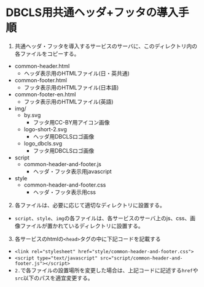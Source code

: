 # DBCLS用共通ヘッダ+フッタの導入手順

1. 共通ヘッダ・フッタを導入するサービスのサーバに、このディレクトリ内の各ファイルをコピーする。
  - common-header.html
    - ヘッダ表示用のHTMLファイル(日・英共通)
  - common-footer.html
    - フッタ表示用のHTMLファイル(日本語)
  - common-footer-en.html
    - フッタ表示用のHTMLファイル(英語)
  - img/
    - by.svg
      - フッタ用CC-BY用アイコン画像
    - logo-short-2.svg
      - ヘッダ用DBCLSロゴ画像
    - logo_dbcls.svg
      - フッタ用DBCLSロゴ画像
  - script
      - common-header-and-footer.js
        - ヘッダ・フッタ表示用javascript
  - style
      - common-header-and-footer.css
        - ヘッダ・フッタ表示用css
2. 各ファイルは、必要に応じて適切なディレクトリに設置する。
  - `script`、`style`、`img`の各ファイルは、各サービスのサーバ上のjs、css、画像ファイルが置かれているディレクトリに設置する。

3.  各サービスのhtmlの`<head>`タグの中に下記コードを記載する
  - `<link rel="stylesheet" href="style/common-header-and-footer.css">`
  - `<script type="text/javascript" src="script/common-header-and-footer.js"></script>`
  - `2.`で各ファイルの設置場所を変更した場合は、上記コードに記述する`href`や`src`以下のパスを適宜変更する。
